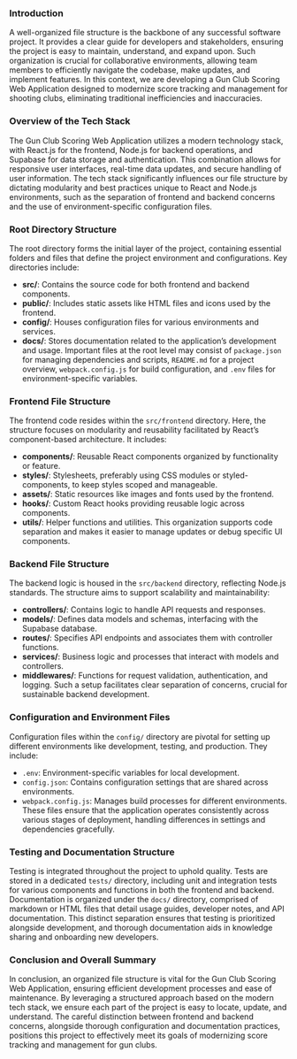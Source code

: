 ### Introduction

A well-organized file structure is the backbone of any successful software project. It provides a clear guide for developers and stakeholders, ensuring the project is easy to maintain, understand, and expand upon. Such organization is crucial for collaborative environments, allowing team members to efficiently navigate the codebase, make updates, and implement features. In this context, we are developing a Gun Club Scoring Web Application designed to modernize score tracking and management for shooting clubs, eliminating traditional inefficiencies and inaccuracies.

### Overview of the Tech Stack

The Gun Club Scoring Web Application utilizes a modern technology stack, with React.js for the frontend, Node.js for backend operations, and Supabase for data storage and authentication. This combination allows for responsive user interfaces, real-time data updates, and secure handling of user information. The tech stack significantly influences our file structure by dictating modularity and best practices unique to React and Node.js environments, such as the separation of frontend and backend concerns and the use of environment-specific configuration files.

### Root Directory Structure

The root directory forms the initial layer of the project, containing essential folders and files that define the project environment and configurations. Key directories include:

*   **src/**: Contains the source code for both frontend and backend components.
*   **public/**: Includes static assets like HTML files and icons used by the frontend.
*   **config/**: Houses configuration files for various environments and services.
*   **docs/**: Stores documentation related to the application’s development and usage. Important files at the root level may consist of `package.json` for managing dependencies and scripts, `README.md` for a project overview, `webpack.config.js` for build configuration, and `.env` files for environment-specific variables.

### Frontend File Structure

The frontend code resides within the `src/frontend` directory. Here, the structure focuses on modularity and reusability facilitated by React’s component-based architecture. It includes:

*   **components/**: Reusable React components organized by functionality or feature.
*   **styles/**: Stylesheets, preferably using CSS modules or styled-components, to keep styles scoped and manageable.
*   **assets/**: Static resources like images and fonts used by the frontend.
*   **hooks/**: Custom React hooks providing reusable logic across components.
*   **utils/**: Helper functions and utilities. This organization supports code separation and makes it easier to manage updates or debug specific UI components.

### Backend File Structure

The backend logic is housed in the `src/backend` directory, reflecting Node.js standards. The structure aims to support scalability and maintainability:

*   **controllers/**: Contains logic to handle API requests and responses.
*   **models/**: Defines data models and schemas, interfacing with the Supabase database.
*   **routes/**: Specifies API endpoints and associates them with controller functions.
*   **services/**: Business logic and processes that interact with models and controllers.
*   **middlewares/**: Functions for request validation, authentication, and logging. Such a setup facilitates clear separation of concerns, crucial for sustainable backend development.

### Configuration and Environment Files

Configuration files within the `config/` directory are pivotal for setting up different environments like development, testing, and production. They include:

*   `.env`: Environment-specific variables for local development.
*   `config.json`: Contains configuration settings that are shared across environments.
*   `webpack.config.js`: Manages build processes for different environments. These files ensure that the application operates consistently across various stages of deployment, handling differences in settings and dependencies gracefully.

### Testing and Documentation Structure

Testing is integrated throughout the project to uphold quality. Tests are stored in a dedicated `tests/` directory, including unit and integration tests for various components and functions in both the frontend and backend. Documentation is organized under the `docs/` directory, comprised of markdown or HTML files that detail usage guides, developer notes, and API documentation. This distinct separation ensures that testing is prioritized alongside development, and thorough documentation aids in knowledge sharing and onboarding new developers.

### Conclusion and Overall Summary

In conclusion, an organized file structure is vital for the Gun Club Scoring Web Application, ensuring efficient development processes and ease of maintenance. By leveraging a structured approach based on the modern tech stack, we ensure each part of the project is easy to locate, update, and understand. The careful distinction between frontend and backend concerns, alongside thorough configuration and documentation practices, positions this project to effectively meet its goals of modernizing score tracking and management for gun clubs.
